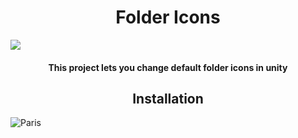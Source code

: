 <h1 align="center">
Folder Icons
</h1>
 <img src="https://github.com/compilerbutcher/Folder-Icons/assets/97310008/6505017d-5228-43ce-9d02-a574aa1df4ac.png">

<h4 align="center"> This project lets you change default folder icons in unity </h4>

<h2 align="center"> Installation </h2>

<img src="https://github.com/compilerbutcher/Folder-Icons/assets/97310008/c22ac42f-3da1-4844-9f5d-b013abbb900f.png"  alt="Paris" class="center">
